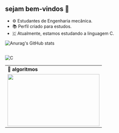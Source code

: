 ## sejam bem-vindos 👋 ##

   - ⚙ Estudantes de Engenharia mecânica.
   - 📚 Perfil criado para estudos.
   - 🇨 Atualmente, estamos estudando a linguagem C.
     
   ![Anurag's GitHub stats](https://github-readme-stats.vercel.app/api?username=00savio00&show_icons=true&theme=dracula)
   
   <div style="display: inline_block"><br/>
     <img align="center" alt="C" src="https://img.shields.io/badge/C-00599C?style=for-the-badge&logo=c&logoColor=white"
     </div>
 
 
 <div align="center">
<table>
    <tr>
      <td>
        <b>🧪 algoritmos</b>
      </td>
  </tr>   
      </td>
      <td>
          <img src="https://reactiongifs.me/wp-content/uploads/2019/05/Testers-Vs-Developers.gif" width="300px" height="170px">
  </table>
</div>
